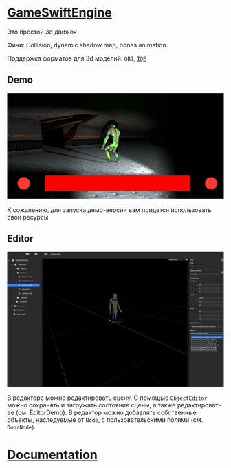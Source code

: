 # [GameSwiftEngine](https://github.com/shsanek/GameSwiftEngine)

Это простой 3d движок

Фичи: Collision, dynamic shadow map, bones animation.

Поддержка форматов для 3d моделий:  `OBJ`, [`IQE`](http://sauerbraten.org/iqm/iqe.txt)

## Demo

![image](/Screen/1.png)

К сожалению, для запуска демо-версии вам придется использовать свои ресурсы

## Editor

![image](/Screen/2.jpg)

В редакторе можно редактировать сцену. С помощью `ObjectEditor` можно сохранять и загружать состояние сцены, а также редактировать ее (см. EditorDemo). В редактор можно добавлять собственные объекты, наследуемые от `Node`, с пользовательскими полями (см. `DoorNode`).
[](end_description)

# [Documentation](/README.md)
